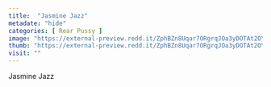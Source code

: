 ```yaml
---
title:  "Jasmine Jazz"
metadate: "hide"
categories: [ Rear Pussy ]
image: "https://external-preview.redd.it/ZphBZn8Uqar7ORgrqJOa3yDOTAt2OYKufM0DJm6VKdw.jpg?auto=webp&s=6d030d82c6dd28796631bd2e165ee6e91119bde5"
thumb: "https://external-preview.redd.it/ZphBZn8Uqar7ORgrqJOa3yDOTAt2OYKufM0DJm6VKdw.jpg?width=960&crop=smart&auto=webp&s=8b57b6533df41ccf32364de755f8b661fb299cda"
visit: ""
---
```

Jasmine Jazz
